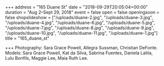 +++
address = "165 Duane St"
date = "2018-09-29T20:05:04+00:00"
duration = "Aug 2–Sept 29, 2018"
event = false
open = false
openingsoon = false
shopslideshow = ["/uploads/duane-2.jpg", "/uploads/duane-3.jpg", "/uploads/duane-4.jpg", "/uploads/duane-6.jpg", "/uploads/duane-5.jpg", "/uploads/duane-7.jpg", "/uploads/duane-8.jpg", "/uploads/duane-9.jpg", "/uploads/duane-10.jpg", "/uploads/duane-11.jpg", "/uploads/duane-1.jpg"]
title = "165_duane_st"

+++
Photography: Sara Grace Powell, Allegra Sussman, Christian DeFonte. Models: Sara Grace Powell, Kat da Silva, Sabrina Fuentes, Daniela Lalita, Lulu Bonfils, Maggie Lee, Maia Ruth Lee.